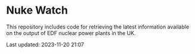 # Nuke Watch

This repository includes code for retrieving the latest information available on the output of EDF nuclear power plants in the UK.

Last updated: 2023-11-20 21:07
